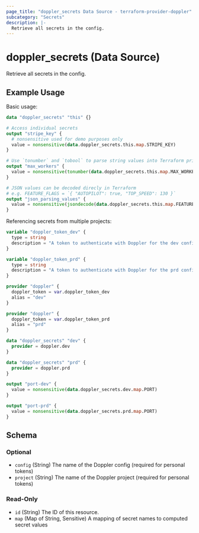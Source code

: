 ```yaml
---
page_title: "doppler_secrets Data Source - terraform-provider-doppler"
subcategory: "Secrets"
description: |-
  Retrieve all secrets in the config.
---
```


# doppler_secrets (Data Source)

Retrieve all secrets in the config.

## Example Usage

Basic usage:

```terraform
data "doppler_secrets" "this" {}

# Access individual secrets
output "stripe_key" {
  # nonsensitive used for demo purposes only
  value = nonsensitive(data.doppler_secrets.this.map.STRIPE_KEY)
}

# Use `tonumber` and `tobool` to parse string values into Terraform primatives
output "max_workers" {
  value = nonsensitive(tonumber(data.doppler_secrets.this.map.MAX_WORKERS))
}

# JSON values can be decoded direcly in Terraform
# e.g. FEATURE_FLAGS = `{ "AUTOPILOT": true, "TOP_SPEED": 130 }`
output "json_parsing_values" {
  value = nonsensitive(jsondecode(data.doppler_secrets.this.map.FEATURE_FLAGS)["TOP_SPEED"])
}
```

Referencing secrets from multiple projects:

```terraform
variable "doppler_token_dev" {
  type = string
  description = "A token to authenticate with Doppler for the dev config"
}

variable "doppler_token_prd" {
  type = string
  description = "A token to authenticate with Doppler for the prd config"
}

provider "doppler" {
  doppler_token = var.doppler_token_dev
  alias = "dev"
}

provider "doppler" {
  doppler_token = var.doppler_token_prd
  alias = "prd"
}

data "doppler_secrets" "dev" {
  provider = doppler.dev
}

data "doppler_secrets" "prd" {
  provider = doppler.prd
}

output "port-dev" {
  value = nonsensitive(data.doppler_secrets.dev.map.PORT)
}

output "port-prd" {
  value = nonsensitive(data.doppler_secrets.prd.map.PORT)
}
```

<!-- schema generated by tfplugindocs -->
## Schema

### Optional

- `config` (String) The name of the Doppler config (required for personal tokens)
- `project` (String) The name of the Doppler project (required for personal tokens)

### Read-Only

- `id` (String) The ID of this resource.
- `map` (Map of String, Sensitive) A mapping of secret names to computed secret values
